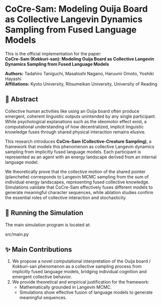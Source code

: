 # CoCre-Sam: Modeling Ouija Board as Collective Langevin Dynamics Sampling from Fused Language Models

This is the official implementation for the paper:  
**CoCre-Sam (Kokkuri-san): Modeling Ouija Board as Collective Langevin Dynamics Sampling from Fused Language Models**

**Authors:** Tadahiro Taniguchi, Masatoshi Nagano, Haruumi Omoto, Yoshiki Hayashi  
**Affiliations:** Kyoto University, Ritsumeikan University, University of Reading

## 🧠 Abstract

Collective human activities like using an Ouija board often produce emergent, coherent linguistic outputs unintended by any single participant. While psychological explanations such as the ideomotor effect exist, a computational understanding of how decentralized, implicit linguistic knowledge fuses through shared physical interaction remains elusive.

This research introduces **CoCre-Sam (Collective-Creature Sampling)**, a framework that models this phenomenon as collective Langevin dynamics sampling from implicitly fused language models. Each participant is represented as an agent with an energy landscape derived from an internal language model.

We theoretically prove that the collective motion of the shared pointer (planchette) corresponds to Langevin MCMC sampling from the sum of individual energy landscapes, representing fused collective knowledge. Simulations validate that CoCre-Sam effectively fuses different models to generate meaningful character sequences, while ablation studies confirm the essential roles of collective interaction and stochasticity.

## 🚀 Running the Simulation

The main simulation program is located at:

src/main.py

## ✨ Main Contributions

1. We propose a novel computational interpretation of the Ouija board / Kokkuri-san phenomenon as a collective sampling process from implicitly fused language models, bridging individual cognition and emergent collective behavior.
2. We provide theoretical and empirical justification for the framework:
   - Mathematically grounded in Langevin MCMC.
   - Simulations show effective fusion of language models to generate meaningful sequences.



